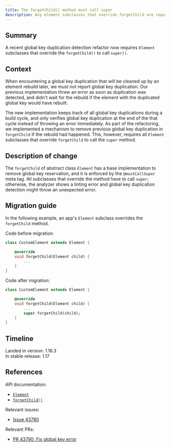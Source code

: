 ```yaml
---
title: The forgetChild() method must call super
description: Any element subclasses that override forgetChild are required to call super.
---
```


## Summary

A recent global key duplication detection refactor
now requires `Element` subclasses that override the
`forgetChild()` to call `super()`.

## Context

When encountering a global key duplication that will be
cleaned up by an element rebuild later,
we must not report global key duplication.
Our previous implementation threw an error as soon as
duplication was detected, and didn't wait for the rebuild if the
element with the duplicated global key would have rebuilt.

The new implementation keeps track of all global
key duplications during a build cycle, and only verifies global
key duplication at the end of the that cycle instead of
throwing an error immediately. As part of the refactoring,
we implemented a mechanism to remove previous global key
duplication in `forgetChild` if the rebuild had happened.
This, however, requires all `Element` subclasses that
override `forgetChild` to call the `super` method.

## Description of change

The `forgetChild` of abstract class `Element` has a base
implementation to remove global key reservation,
and it is enforced by the `@mustCallSuper` meta tag.
All subclasses that override the method have to call `super`;
otherwise, the analyzer shows a linting error and
global key duplication detection might throw an unexpected error.

## Migration guide

In the following example, an app's `Element`
subclass overrides the `forgetChild` method.

Code before migration:

<!-- skip -->
```dart
class CustomElement extends Element {

    @override
    void forgetChild(Element child) {
        ...
    }
}
```

Code after migration:

<!-- skip -->
```dart
class CustomElement extends Element {

    @override
    void forgetChild(Element child) {
        ...
        super.forgetChild(child);
    }
}
```

## Timeline

Landed in version: 1.16.3<br>
In stable release: 1.17

## References

API documentation:
* [`Element`][]
* [`forgetChild()`][]

Relevant issues:
* [Issue 43780][]

Relevant PRs:
* [PR 43790: Fix global key error][]


[`Element`]: {{site.api}}/flutter/widgets/Element-class.html
[`forgetChild()`]: {{site.api}}/flutter/widgets/Element/forgetChild.html
[Issue 43780]: {{site.github}}/flutter/flutter/issues/43780
[PR 43790: Fix global key error]: {{site.github}}/flutter/flutter/pull/46183
